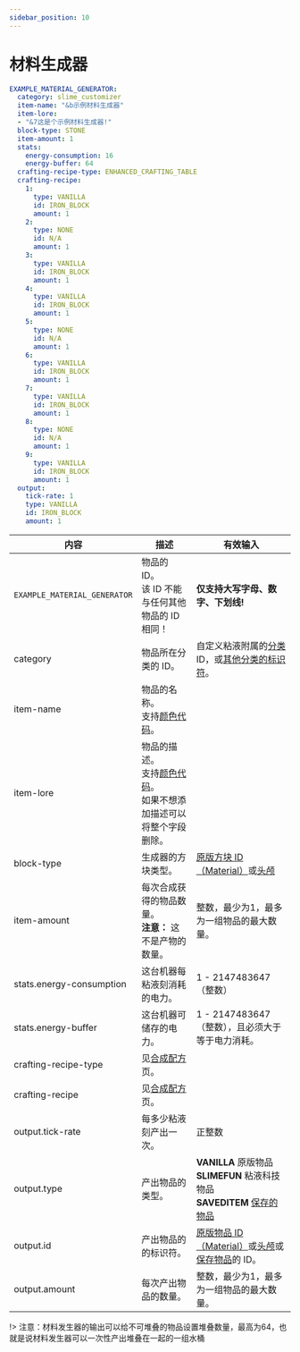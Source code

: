```yaml
---
sidebar_position: 10
---
```


# 材料生成器

```yaml title="material-generators.yml"
EXAMPLE_MATERIAL_GENERATOR:
  category: slime_customizer
  item-name: "&b示例材料生成器"
  item-lore:
  - "&7这是个示例材料生成器!"
  block-type: STONE
  item-amount: 1
  stats:
    energy-consumption: 16
    energy-buffer: 64
  crafting-recipe-type: ENHANCED_CRAFTING_TABLE
  crafting-recipe:
    1:
      type: VANILLA
      id: IRON_BLOCK
      amount: 1
    2:
      type: NONE
      id: N/A
      amount: 1
    3:
      type: VANILLA
      id: IRON_BLOCK
      amount: 1
    4:
      type: VANILLA
      id: IRON_BLOCK
      amount: 1
    5:
      type: NONE
      id: N/A
      amount: 1
    6:
      type: VANILLA
      id: IRON_BLOCK
      amount: 1
    7:
      type: VANILLA
      id: IRON_BLOCK
      amount: 1
    8:
      type: NONE
      id: N/A
      amount: 1
    9:
      type: VANILLA
      id: IRON_BLOCK
      amount: 1
  output:
    tick-rate: 1
    type: VANILLA
    id: IRON_BLOCK
    amount: 1
```

| 内容 | 描述 | 有效输入 |
| --- | ----------- | ----------------- |
| `EXAMPLE_MATERIAL_GENERATOR` | 物品的 ID。<br />该 ID 不能与任何其他物品的 ID 相同！ | **仅支持大写字母、数字、下划线!** |
| category | 物品所在分类的 ID。 | 自定义粘液附属的[分类](./categories) ID，或[其他分类的标识符](./categories#use-existing-categories)。 |
| item-name | 物品的名称。<br />支持[颜色代码](../common/color-codes)。 | |
| item-lore | 物品的描述。<br />支持[颜色代码](../common/color-codes)。<br />如果不想添加描述可以将整个字段删除。 | |
| block-type | 生成器的方块类型。 | [原版方块 ID（Material）](https://hub.spigotmc.org/javadocs/spigot/org/bukkit/Material.html)或[头颅](../common/skull-items) |
| item-amount | 每次合成获得的物品数量。<br />**注意：** 这不是产物的数量。 | 整数，最少为1，最多为一组物品的最大数量。 |
| stats.energy-consumption | 这台机器每粘液刻消耗的电力。 | 1 - 2147483647（整数） |
| stats.energy-buffer | 这台机器可储存的电力。 | 1 - 2147483647（整数），且必须大于等于电力消耗。 |
| crafting-recipe-type | 见[合成配方](../common/crafting-recipe)页。 | |
| crafting-recipe | 见[合成配方](../common/crafting-recipe)页。 | |
| output.tick-rate | 每多少粘液刻产出一次。 | 正整数 |
| output.type | 产出物品的类型。 | **VANILLA** 原版物品 <br /> **SLIMEFUN** 粘液科技物品 <br />**SAVEDITEM** [保存的物品](../common/saved-items) |
| output.id | 产出物品的的标识符。 | [原版物品 ID（Material）](https://hub.spigotmc.org/javadocs/spigot/org/bukkit/Material.html)或[头颅](../common/skull-items)或[保存物品](../common/saved-items)的 ID。 |
| output.amount | 每次产出物品的数量。 | 整数，最少为1，最多为一组物品的最大数量。 |

!> 注意：材料发生器的输出可以给不可堆叠的物品设置堆叠数量，最高为64，也就是说材料发生器可以一次性产出堆叠在一起的一组水桶
